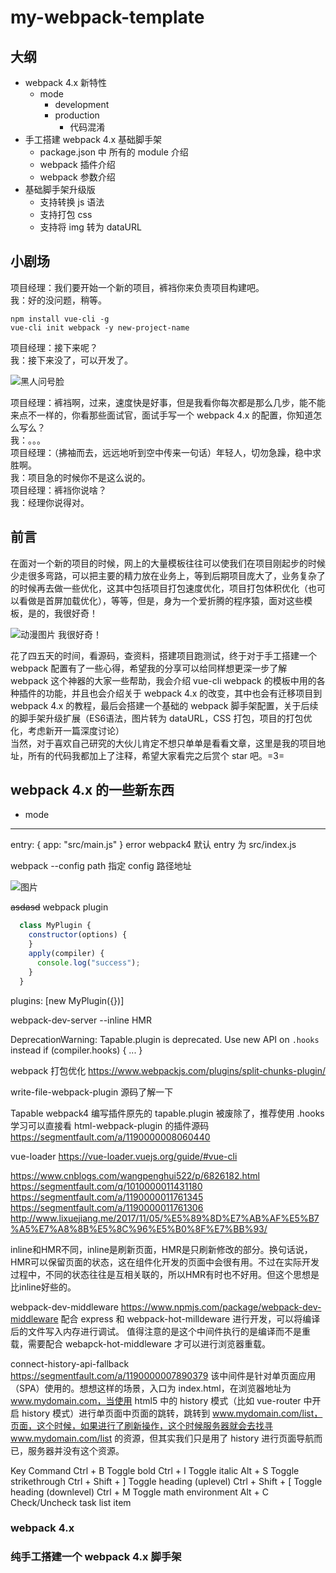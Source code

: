 # my-webpack-template

## 大纲

- webpack 4.x 新特性
  - mode
    - development
    - production
      - 代码混淆
- 手工搭建 webpack 4.x 基础脚手架
  - package.json 中 所有的 module 介绍
  - webpack 插件介绍
  - webpack 参数介绍
- 基础脚手架升级版
  - 支持转换 js 语法
  - 支持打包 css
  - 支持将 img 转为 dataURL

## 小剧场

项目经理：我们要开始一个新的项目，裤裆你来负责项目构建吧。  
我：好的没问题，稍等。  
```
npm install vue-cli -g
vue-cli init webpack -y new-project-name
```
项目经理：接下来呢？  
我：接下来没了，可以开发了。 

![黑人问号脸](问号脸)

项目经理：裤裆啊，过来，速度快是好事，但是我看你每次都是那么几步，能不能来点不一样的，你看那些面试官，面试手写一个 webpack 4.x 的配置，你知道怎么写么？  
我：。。。  
项目经理：（拂袖而去，远远地听到空中传来一句话）年轻人，切勿急躁，稳中求胜啊。  
我：项目急的时候你不是这么说的。  
项目经理：裤裆你说啥？  
我：经理你说得对。  

## 前言

在面对一个新的项目的时候，网上的大量模板往往可以使我们在项目刚起步的时候少走很多弯路，可以把主要的精力放在业务上，等到后期项目庞大了，业务复杂了的时候再去做一些优化，这其中包括项目打包速度优化，项目打包体积优化（也可以看做是首屏加载优化），等等，但是，身为一个爱折腾的程序猿，面对这些模板，是的，我很好奇！

![动漫图片 我很好奇！](很好奇)

花了四五天的时间，看源码，查资料，搭建项目跑测试，终于对于手工搭建一个 webpack 配置有了一些心得，希望我的分享可以给同样想更深一步了解 webpack 这个神器的大家一些帮助，我会介绍 vue-cli webpack 的模板中用的各种插件的功能，并且也会介绍关于 webpack 4.x 的改变，其中也会有迁移项目到 webpack 4.x 的教程，最后会搭建一个基础的 webpack 脚手架配置，关于后续的脚手架升级扩展（ES6语法，图片转为 dataURL，CSS 打包，项目的打包优化，考虑新开一篇深度讨论）  
当然，对于喜欢自己研究的大伙儿肯定不想只单单是看看文章，这里是我的项目地址，所有的代码我都加上了注释，希望大家看完之后赏个 star 吧。=3=

## webpack 4.x 的一些新东西

- mode

------------------------------------------------------------------------

entry: { app: "src/main.js" }
error
webpack4 默认 entry 为 src/index.js

webpack  --config path 指定 config 路径地址

![图片](https://b-gold-cdn.xitu.io/v3/static/img/logo.a7995ad.svg)

~~asdasd~~
webpack plugin
```javascript
  class MyPlugin {
    constructor(options) {
    }
    apply(compiler) {
      console.log("success");
    }
  }
```
plugins: [new MyPlugin({})]

webpack-dev-server --inline
HMR

DeprecationWarning: Tapable.plugin is deprecated. Use new API on `.hooks` instead
    if (compiler.hooks) {
      ...
    }

webpack 打包优化
https://www.webpackjs.com/plugins/split-chunks-plugin/

write-file-webpack-plugin 源码了解一下

Tapable
webpack4 编写插件原先的 tapable.plugin 被废除了，推荐使用 .hooks
学习可以直接看 html-webpack-plugin 的插件源码
https://segmentfault.com/a/1190000008060440

vue-loader
https://vue-loader.vuejs.org/guide/#vue-cli

https://www.cnblogs.com/wangpenghui522/p/6826182.html
https://segmentfault.com/q/1010000011431180
https://segmentfault.com/a/1190000011761345
https://segmentfault.com/a/1190000011761306
http://www.lixuejiang.me/2017/11/05/%E5%89%8D%E7%AB%AF%E5%B7%A5%E7%A8%8B%E5%8C%96%E5%B0%8F%E7%BB%93/

inline和HMR不同，inline是刷新页面，HMR是只刷新修改的部分。换句话说，HMR可以保留页面的状态，这在组件化开发的页面中会很有用。不过在实际开发过程中，不同的状态往往是互相关联的，所以HMR有时也不好用。但这个思想是比inline好些的。

webpack-dev-middleware
https://www.npmjs.com/package/webpack-dev-middleware
配合 express 和 webpack-hot-milldeware 进行开发，可以将编译后的文件写入内存进行调试。
值得注意的是这个中间件执行的是编译而不是重载，需要配合 webapck-hot-middleware 才可以进行浏览器重载。

connect-history-api-fallback
https://segmentfault.com/a/1190000007890379
该中间件是针对单页面应用（SPA）使用的。想想这样的场景，入口为 index.html，在浏览器地址为 www.mydomain.com，当使用 html5 中的 history 模式（比如 vue-router 中开启 history 模式）进行单页面中页面的跳转，跳转到 www.mydomain.com/list，页面，这个时候，如果进行了刷新操作，这个时候服务器就会去找寻 www.mydomain.com/list 的资源，但其实我们只是用了 history 进行页面导航而已，服务器并没有这个资源。

Key	Command
Ctrl + B	Toggle bold
Ctrl + I	Toggle italic
Alt + S	Toggle strikethrough
Ctrl + Shift + ]	Toggle heading (uplevel)
Ctrl + Shift + [	Toggle heading (downlevel)
Ctrl + M	Toggle math environment
Alt + C	Check/Uncheck task list item

### webpack 4.x


### 纯手工搭建一个 webpack 4.x 脚手架